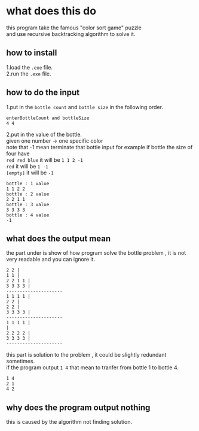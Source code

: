 # what does this do  

this program take the famous "color sort game" puzzle  
and use recursive backtracking algorithm to solve it.  
  
## how to install  

1.load the `.exe` file.  
2.run the `.exe` file.  

## how to do the input  

1.put in the `bottle count` and `bottle size` in the following order.  

```
enterBottleCount and bottleSize
4 4
```
2.put in the value of the bottle.  
  given one number -> one specific color  
  note that -1 mean terminate that bottle input for example if bottle the size of four have  
  `red red blue` it will be `1 1 2 -1`  
  `red`          it will be `1 -1`  
  `[empty]`      it will be `-1`  
```
bottle : 1 value
1 1 2 2
bottle : 2 value
2 2 1 1
bottle : 3 value
3 3 3 3
bottle : 4 value
-1
```

## what does the output mean  

the part under is show of how program solve the bottle problem , it is not very readable and you can ignore it.  
```
2 2 |
1 1 |
2 2 1 1 |
3 3 3 3 |
---------------------
1 1 1 1 |
2 2 |
2 2 |
3 3 3 3 |
---------------------
1 1 1 1 |
|
2 2 2 2 |
3 3 3 3 |
---------------------
```
this part is solution to the problem , it could be slightly redundant sometimes.  
if the program output `1 4` that mean to tranfer from bottle 1 to bottle 4.  
```
1 4
2 1
4 2
```
## why does the program output nothing
this is caused by the algorithm not finding solution.  

